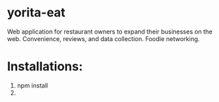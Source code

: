 # yorita-eat

Web application for restaurant owners to expand their businesses on the web. Convenience, reviews, and data collection. Foodie networking.

# Installations:

1. npm install
2.
